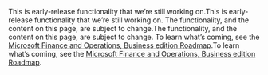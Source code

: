 <span data-ttu-id="b0bb4-101">This is early-release functionality that we’re still working on.</span><span class="sxs-lookup"><span data-stu-id="b0bb4-101">This is early-release functionality that we’re still working on.</span></span> <span data-ttu-id="b0bb4-102">The functionality, and the content on this page, are subject to change.</span><span class="sxs-lookup"><span data-stu-id="b0bb4-102">The functionality, and the content on this page, are subject to change.</span></span> <span data-ttu-id="b0bb4-103">To learn what’s coming, see the [Microsoft Finance and Operations, Business edition Roadmap](https://go.microsoft.com/fwlink/?linkid=842139).</span><span class="sxs-lookup"><span data-stu-id="b0bb4-103">To learn what’s coming, see the [Microsoft Finance and Operations, Business edition Roadmap](https://go.microsoft.com/fwlink/?linkid=842139).</span></span>